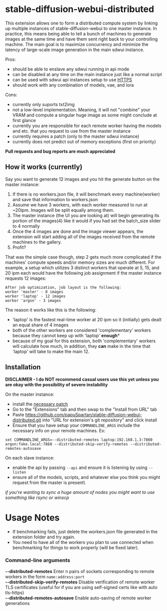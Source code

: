 # stable-diffusion-webui-distributed
This extension allows one to form a distributed compute system by linking up multiple instances of stable-diffusion-webui to one master instance. In practice, this means being able to tell a bunch of machines to generate images at the same time and have them sent right back to your controlling machine. The main goal is to maximize concurrency and minimize the latency of large-scale image generation in the main sdwui instance.

Pros:
- should be able to enslave any sdwui running in api mode
- can be disabled at any time on the main instance just like a normal script
- can be used with sdwui api instances setup to use [HTTPS](https://github.com/papuSpartan/stable-diffusion-webui-auto-tls-https)
- should work with any combination of models, vae, and lora

Cons:
- currently only suports txt2img
- not a low-level implementation. Meaning, it will not "combine" your VRAM and compute a singular huge image as some might conclude at first glance
- currently you are responsible for each remote worker having the models and etc. that you request to use from the master instance
- currently requires a patch (only to the master sdwui instance)
- currently does not predict out of memory exceptions (first on priority)

**Pull requests and bug reports are much appreciated**

## How it works (currently)
Say you want to generate 12 images and you hit the generate button on the master instance:
1. If there is no workers.json file, it will benchmark every machine(worker) and save that information to workers.json
2. Assume we have 3 workers, with each worker measured to run at ~20ipm. Images will be split equally among them.
3. The master instance (the UI you are looking at) will begin generating its portion of the images(4) like it would if you had set the batch_size slider to 4 normally
4. Once the 4 images are done and the image viewer appears, the extension will start adding all of the images received from the remote machines to the gallery.
5. Profit?

That was the simple case though, step 2 gets much more complicated if the machines' compute speeds and/or memory sizes are much different. For example, a setup which utilizes 3 distinct workers that operate at 5, 15, and 20 ipm each would have the following job assignment if the master instance requests 12 images:
```
After job optimization, job layout is the following:
worker 'master' - 8 images
worker 'laptop' - 12 images
worker 'argon' - 3 images
```

The reason it works like this is the following:
- 'laptop' is the fastest real-time worker at 20 ipm so it (initially) gets dealt an equal share of 4 images
- both of the other workers are considered 'complementary' workers because they cannot keep up with 'laptop' **enough***
- because of my goal for this extension, both 'complementary' workers will calculate how much, in addition, they **can** make in the time that 'laptop' will take to make the main 12.


## Installation
**DISCLAIMER - I do NOT recommend casual users use this yet unless you are okay with the possibility of severe instability**

On the master instance:
- install the [necessary patch](https://gist.github.com/papuSpartan/e300f5a7030b6179f7e73dd6f75891fb)
- Go to the "Extensions" tab and then swap to the "Install from URL" tab
- Paste https://github.com/papuSpartan/stable-diffusion-webui-distributed.git into "URL for extension's git repository" and click install
- Ensure that you have setup your `COMMANDLINE_ARGS` include the necessary info on your remote machines. Ex:
```
set COMMANDLINE_ARGS=--distributed-remotes laptop:192.168.1.3:7860 argon:fake.local:7860 --distributed-skip-verify-remotes --distributed-remotes-autosave
```

On each slave instance:
- enable the api by passing `--api` and ensure it is listening by using `--listen`
- ensure all of the models, scripts, and whatever else you think you might request from the master is present\ 

*if you're wanting to sync a huge amount of nodes you might want to use something like rsync or winscp*

# Usage Notes
- If benchmarking fails, just delete the workers.json file generated in the extension folder and try again.
- You need to have all of the workers you plan to use connected when benchmarking for things to work properly (will be fixed later).

### Command-line arguments

**--distributed-remotes** Enter n pairs of sockets corresponding to remote workers in the form `name:address:port`\
**--distributed-skip-verify-remotes** Disable verification of remote worker TLS certificates (useful for if you are using self-signed certs like with auto tls-https)\
**--distributed-remotes-autosave** Enable auto-saving of remote worker generations
